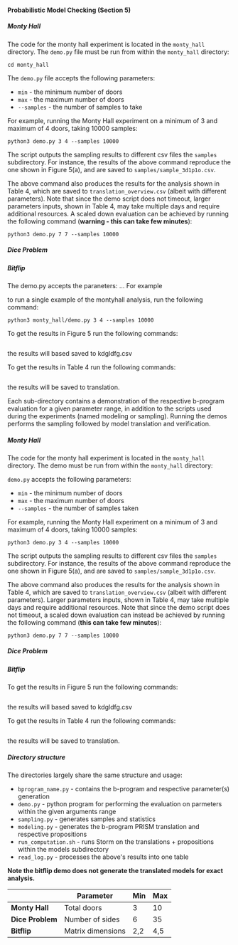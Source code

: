 #### Probabilistic Model Checking (Section 5)

##### Monty Hall

The code for the monty hall experiment is located in the `monty_hall` directory. 
The `demo.py` file must be run from within the `monty_hall` directory:
```shell
cd monty_hall
```

The `demo.py` file accepts the following parameters:
* `min` - the minimum number of doors
* `max` - the maximum number of doors
* `--samples` - the number of samples to take

For example, running the Monty Hall experiment on a minimum of 3 and maximum of 4 doors, taking 10000 samples:
```shell
python3 demo.py 3 4 --samples 10000
```

The script outputs the sampling results to different csv files the `samples` subdirectory.
For instance, the results of the above command reproduce the one shown in Figure 5(a), 
and are saved to `samples/sample_3d1p1o.csv`.

The above command also produces the results for the analysis shown in Table 4, 
which are saved to `translation_overview.csv` (albeit with different parameters). 
Note that since the demo script does not timeout, 
larger parameters inputs, shown in Table 4, may take multiple days and require additional resources.
A scaled down evaluation can be achieved by running the following command (**warning - this can take few minutes**):
```shell
python3 demo.py 7 7 --samples 10000
```

##### Dice Problem



##### Bitflip





The demo.py accepts the paraneters:
...
For example 


to run a single example of the montyhall analysis, run the following command:
```shell
python3 monty_hall/demo.py 3 4 --samples 10000
```




To get the results in Figure 5 run the following commands:
```shell
```
the results will based saved to kdgldfg.csv

To get the results in Table 4 run the following commands:
```shell

```
the results will be saved to translation.



Each sub-directory contains a demonstration of the respective b-program evaluation for a given parameter range, in addition to the scripts used during the experiments (named modeling or sampling).
Running the demos performs the sampling followed by model translation and verification.

##### Monty Hall

The code for the monty hall experiment is located in the `monty_hall` directory. 
The demo must be run from within the `monty_hall` directory:

`demo.py` accepts the following parameters:
* `min` - the minimum number of doors
* `max` - the maximum number of doors
* `--samples` - the number of samples taken

For example, running the Monty Hall experiment on a minimum of 3 and maximum of 4 doors, taking 10000 samples:
```shell
python3 demo.py 3 4 --samples 10000
```

The script outputs the sampling results to different csv files the `samples` subdirectory.
For instance, the results of the above command reproduce the one shown in Figure 5(a), 
and are saved to `samples/sample_3d1p1o.csv`.

The above command also produces the results for the analysis shown in Table 4, 
which are saved to `translation_overview.csv` (albeit with different parameters). 
Larger parameters inputs, shown in Table 4, may take multiple days and require additional resources.
Note that since the demo script does not timeout, a scaled down evaluation can instead be achieved by running the following command (**this can take few minutes**):
```shell
python3 demo.py 7 7 --samples 10000
```

##### Dice Problem



##### Bitflip




To get the results in Figure 5 run the following commands:
```shell
```
the results will based saved to kdgldfg.csv

To get the results in Table 4 run the following commands:
```shell

```
the results will be saved to translation.



##### Directory structure
The directories largely share the same structure and usage:

* `bprogram_name.py` - contains the b-program and respective parameter(s) generation
* `demo.py` - python program for performing the evaluation on parmeters within the given arguments range
* `sampling.py` - generates samples and statistics
* `modeling.py` - generates the b-program PRISM translation and respective propositions
* `run_computation.sh` - runs Storm on the translations + propositions within the models subdirectory
* `read_log.py` - processes the above's results into one table 

**Note the bitflip demo does not generate the translated models for exact analysis.**


|                  | **Parameter**      | **Min** | **Max** |
|------------------|--------------------|---------|---------|
| **Monty Hall**   | Total doors        | 3       | 10      |
| **Dice Problem** | Number of sides    | 6       | 35      |
| **Bitflip**      | Matrix  dimensions | 2,2     | 4,5     |
